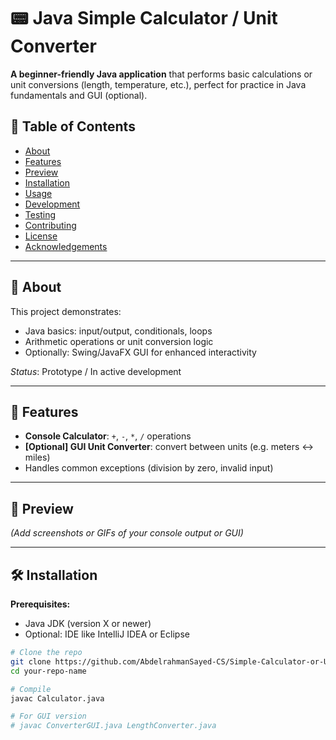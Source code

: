 # 📟 Java Simple Calculator / Unit Converter

**A beginner-friendly Java application** that performs basic calculations or unit conversions (length, temperature, etc.), perfect for practice in Java fundamentals and GUI (optional).

## 🧭 Table of Contents

- [About](#about)
- [Features](#features)
- [Preview](#preview)  
- [Installation](#installation)
- [Usage](#usage)
- [Development](#development)
- [Testing](#testing)
- [Contributing](#contributing)
- [License](#license)
- [Acknowledgements](#acknowledgements)

---

## 🔎 About

This project demonstrates:

- Java basics: input/output, conditionals, loops
- Arithmetic operations or unit conversion logic
- Optionally: Swing/JavaFX GUI for enhanced interactivity

_Status_: Prototype / In active development

---

## 🚀 Features

- **Console Calculator**: `+`, `-`, `*`, `/` operations
- **[Optional] GUI Unit Converter**: convert between units (e.g. meters ↔ miles)
- Handles common exceptions (division by zero, invalid input)

---

## 📸 Preview

*(Add screenshots or GIFs of your console output or GUI)*

---

## 🛠 Installation

**Prerequisites:**  
- Java JDK (version X or newer)  
- Optional: IDE like IntelliJ IDEA or Eclipse

```bash
# Clone the repo
git clone https://github.com/AbdelrahmanSayed-CS/Simple-Calculator-or-Unit-Converter.git
cd your-repo-name

# Compile
javac Calculator.java

# For GUI version
# javac ConverterGUI.java LengthConverter.java
